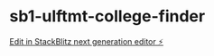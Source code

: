 # sb1-ulftmt-college-finder

[Edit in StackBlitz next generation editor ⚡️](https://stackblitz.com/~/github.com/abroadninja/sb1-ulftmt-college-finder)